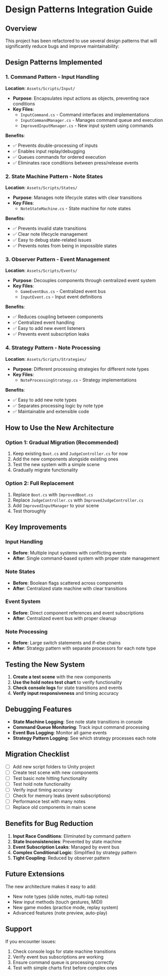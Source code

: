 # Design Patterns Integration Guide

## Overview
This project has been refactored to use several design patterns that will significantly reduce bugs and improve maintainability:

## Design Patterns Implemented

### 1. **Command Pattern** - Input Handling
**Location**: `Assets/Scripts/Input/`
- **Purpose**: Encapsulates input actions as objects, preventing race conditions
- **Key Files**:
  - `InputCommand.cs` - Command interfaces and implementations
  - `InputCommandManager.cs` - Manages command queue and execution
  - `ImprovedInputManager.cs` - New input system using commands

**Benefits**:
- ✅ Prevents double-processing of inputs
- ✅ Enables input replay/debugging
- ✅ Queues commands for ordered execution
- ✅ Eliminates race conditions between press/release events

### 2. **State Machine Pattern** - Note States
**Location**: `Assets/Scripts/States/`
- **Purpose**: Manages note lifecycle states with clear transitions
- **Key Files**:
  - `NoteStateMachine.cs` - State machine for note states

**Benefits**:
- ✅ Prevents invalid state transitions
- ✅ Clear note lifecycle management
- ✅ Easy to debug state-related issues
- ✅ Prevents notes from being in impossible states

### 3. **Observer Pattern** - Event Management
**Location**: `Assets/Scripts/Events/`
- **Purpose**: Decouples components through centralized event system
- **Key Files**:
  - `GameEventBus.cs` - Centralized event bus
  - `InputEvent.cs` - Input event definitions

**Benefits**:
- ✅ Reduces coupling between components
- ✅ Centralized event handling
- ✅ Easy to add new event listeners
- ✅ Prevents event subscription leaks

### 4. **Strategy Pattern** - Note Processing
**Location**: `Assets/Scripts/Strategies/`
- **Purpose**: Different processing strategies for different note types
- **Key Files**:
  - `NoteProcessingStrategy.cs` - Strategy implementations

**Benefits**:
- ✅ Easy to add new note types
- ✅ Separates processing logic by note type
- ✅ Maintainable and extensible code

## How to Use the New Architecture

### Option 1: Gradual Migration (Recommended)
1. Keep existing `Boot.cs` and `JudgeController.cs` for now
2. Add the new components alongside existing ones
3. Test the new system with a simple scene
4. Gradually migrate functionality

### Option 2: Full Replacement
1. Replace `Boot.cs` with `ImprovedBoot.cs`
2. Replace `JudgeController.cs` with `ImprovedJudgeController.cs`
3. Add `ImprovedInputManager` to your scene
4. Test thoroughly

## Key Improvements

### Input Handling
- **Before**: Multiple input systems with conflicting events
- **After**: Single command-based system with proper state management

### Note States
- **Before**: Boolean flags scattered across components
- **After**: Centralized state machine with clear transitions

### Event System
- **Before**: Direct component references and event subscriptions
- **After**: Centralized event bus with proper cleanup

### Note Processing
- **Before**: Large switch statements and if-else chains
- **After**: Strategy pattern with separate processors for each note type

## Testing the New System

1. **Create a test scene** with the new components
2. **Use the hold notes test chart** to verify functionality
3. **Check console logs** for state transitions and events
4. **Verify input responsiveness** and timing accuracy

## Debugging Features

- **State Machine Logging**: See note state transitions in console
- **Command Queue Monitoring**: Track input command processing
- **Event Bus Logging**: Monitor all game events
- **Strategy Pattern Logging**: See which strategy processes each note

## Migration Checklist

- [ ] Add new script folders to Unity project
- [ ] Create test scene with new components
- [ ] Test basic note hitting functionality
- [ ] Test hold note functionality
- [ ] Verify input timing accuracy
- [ ] Check for memory leaks (event subscriptions)
- [ ] Performance test with many notes
- [ ] Replace old components in main scene

## Benefits for Bug Reduction

1. **Input Race Conditions**: Eliminated by command pattern
2. **State Inconsistencies**: Prevented by state machine
3. **Event Subscription Leaks**: Managed by event bus
4. **Complex Conditional Logic**: Simplified by strategy pattern
5. **Tight Coupling**: Reduced by observer pattern

## Future Extensions

The new architecture makes it easy to add:
- New note types (slide notes, multi-tap notes)
- New input methods (touch gestures, MIDI)
- New game modes (practice mode, replay system)
- Advanced features (note preview, auto-play)

## Support

If you encounter issues:
1. Check console logs for state machine transitions
2. Verify event bus subscriptions are working
3. Ensure command queue is processing correctly
4. Test with simple charts first before complex ones

